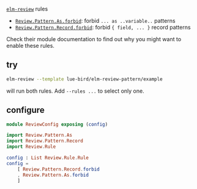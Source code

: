 [`elm-review`](https://package.elm-lang.org/packages/jfmengels/elm-review/latest/) rules
  - [`Review.Pattern.As.forbid`](https://package.elm-lang.org/packages/lue-bird/elm-review-pattern/1.0.3/Review-Pattern-As/#forbid): forbid `... as ..variable..` patterns
  - [`Review.Pattern.Record.forbid`](https://package.elm-lang.org/packages/lue-bird/elm-review-pattern/1.0.3/Review-Pattern-Record/#forbid): forbid `{ field, ... }` record patterns

Check their module documentation to find out why you might want to enable these rules.

## try

```bash
elm-review --template lue-bird/elm-review-pattern/example
```
will run both rules. Add `--rules ...` to select only one.

## configure

```elm
module ReviewConfig exposing (config)

import Review.Pattern.As
import Review.Pattern.Record
import Review.Rule

config : List Review.Rule.Rule
config =
    [ Review.Pattern.Record.forbid
    , Review.Pattern.As.forbid
    ]
```
